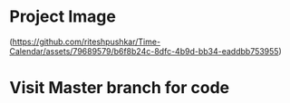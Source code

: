 # Project Image
(https://github.com/riteshpushkar/Time-Calendar/assets/79689579/b6f8b24c-8dfc-4b9d-bb34-eaddbb753955)

# Visit Master branch for code
